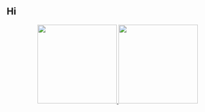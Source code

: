 ## Hi

<div align="center">
  <a href="https://github.com/Beta8374">
  <img height="180em" src="https://github-readme-stats.vercel.app/api?username=Beta8374&show_icons=true&bg_color=00000000&include_all_commits=true&count_private=true&title_color=5998F7&icon_color=FFFFFF&hide_border=true&"/>
  <img height="180em" src="https://github-readme-stats.vercel.app/api/top-langs/?username=Beta8374&layout=compact&langs_count=7&bg_color=00000000&title_color=5998F7&hide_border=true&"/>
</div>
